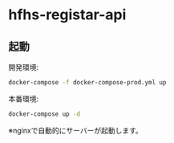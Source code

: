 # hfhs-registar-api

## 起動
開発環境:
```sh
docker-compose -f docker-compose-prod.yml up
```

本番環境:
```sh
docker-compose up -d
```
※nginxで自動的にサーバーが起動します。